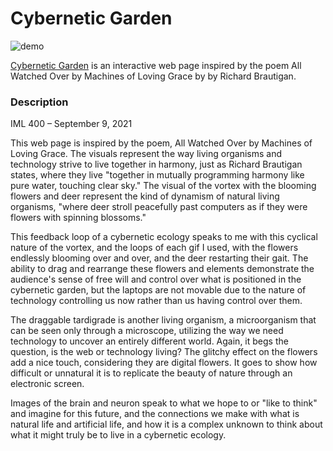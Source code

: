 # Cybernetic Garden

![demo](http://angkyle.github.io/iml400/project-1/asset/project-1-demo.png)

[Cybernetic Garden](https://angkyle.github.io/iml400/project-1/index.html) is an interactive web page inspired by the poem All Watched Over by Machines of Loving Grace by by Richard Brautigan.

### Description

IML 400 – September 9, 2021

This web page is inspired by the poem, All Watched Over by Machines of Loving Grace. The visuals represent the way living organisms and technology strive to live together in harmony, just as Richard Brautigan states, where they live "together in mutually programming harmony like pure water, touching clear sky." The visual of the vortex with the blooming flowers and deer represent the kind of dynamism of natural living organisms, "where deer stroll peacefully past computers as if they were flowers with spinning blossoms."

This feedback loop of a cybernetic ecology speaks to me with this cyclical nature of the vortex, and the loops of each gif I used, with the flowers endlessly blooming over and over, and the deer restarting their gait. The ability to drag and rearrange these flowers and elements demonstrate the audience's sense of free will and control over what is positioned in the cybernetic garden, but the laptops are not movable due to the nature of technology controlling us now rather than us having control over them.

The draggable tardigrade is another living organism, a microorganism that can be seen only through a microscope, utilizing the way we need technology to uncover an entirely different world. Again, it begs the question, is the web or technology living? The glitchy effect on the flowers add a nice touch, considering they are digital flowers. It goes to show how difficult or unnatural it is to replicate the beauty of nature through an electronic screen.

Images of the brain and neuron speak to what we hope to or "like to think" and imagine for this future, and the connections we make with what is natural life and artificial life, and how it is a complex unknown to think about what it might truly be to live in a cybernetic ecology.
